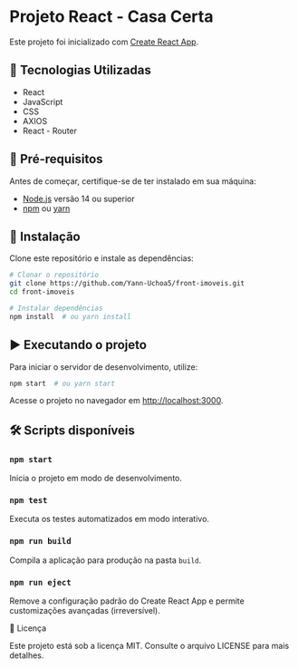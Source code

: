 # Projeto React - Casa Certa

Este projeto foi inicializado com [Create React App](https://github.com/facebook/create-react-app).

## 🚀 Tecnologias Utilizadas
- React
- JavaScript
- CSS
- AXIOS
- React - Router 
## 📌 Pré-requisitos
Antes de começar, certifique-se de ter instalado em sua máquina:
- [Node.js](https://nodejs.org/) versão 14 ou superior
- [npm](https://www.npmjs.com/) ou [yarn](https://yarnpkg.com/)

## 🔧 Instalação
Clone este repositório e instale as dependências:
```sh
# Clonar o repositório
git clone https://github.com/Yann-Uchoa5/front-imoveis.git
cd front-imoveis

# Instalar dependências
npm install  # ou yarn install
```

## ▶️ Executando o projeto
Para iniciar o servidor de desenvolvimento, utilize:
```sh
npm start  # ou yarn start
```
Acesse o projeto no navegador em [http://localhost:3000](http://localhost:3000).

## 🛠️ Scripts disponíveis

### `npm start`
Inicia o projeto em modo de desenvolvimento.

### `npm test`
Executa os testes automatizados em modo interativo.

### `npm run build`
Compila a aplicação para produção na pasta `build`.

### `npm run eject`
Remove a configuração padrão do Create React App e permite customizações avançadas (irreversível).

📝 Licença

Este projeto está sob a licença MIT. Consulte o arquivo LICENSE para mais detalhes.

